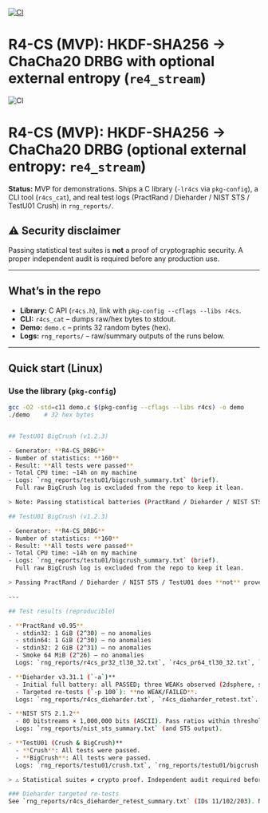 [![CI](https://github.com/pipavlo82/r4-cs/actions/workflows/ci.yml/badge.svg)](https://github.com/pipavlo82/r4-cs/actions/workflows/ci.yml)
# R4-CS (MVP): HKDF-SHA256 → ChaCha20 DRBG with optional external entropy (`re4_stream`)

![CI](https://github.com/pipavlo82/r4-cs/actions/workflows/ci.yml/badge.svg)

# R4-CS (MVP): HKDF-SHA256 → ChaCha20 DRBG (optional external entropy: `re4_stream`)

**Status:** MVP for demonstrations. Ships a C library (`-lr4cs` via `pkg-config`), a CLI tool (`r4cs_cat`), and real test logs (PractRand / Dieharder / NIST STS / TestU01 Crush) in `rng_reports/`.

## ⚠️ Security disclaimer
Passing statistical test suites is **not** a proof of cryptographic security. A proper independent audit is required before any production use.

---

## What’s in the repo
- **Library:** C API (`r4cs.h`), link with `pkg-config --cflags --libs r4cs`.
- **CLI:** `r4cs_cat` – dumps raw/hex bytes to stdout.
- **Demo:** `demo.c` – prints 32 random bytes (hex).
- **Logs:** `rng_reports/` – raw/summary outputs of the runs below.

---

## Quick start (Linux)

### Use the library (`pkg-config`)
```bash
gcc -O2 -std=c11 demo.c $(pkg-config --cflags --libs r4cs) -o demo
./demo    # 32 hex bytes


## TestU01 BigCrush (v1.2.3)

- Generator: **R4-CS_DRBG**  
- Number of statistics: **160**  
- Result: **All tests were passed**  
- Total CPU time: ~14h on my machine  
- Logs: `rng_reports/testu01/bigcrush_summary.txt` (brief).  
  Full raw BigCrush log is excluded from the repo to keep it lean.

> Note: Passing statistical batteries (PractRand / Dieharder / NIST STS / TestU01) does **not** prove cryptographic security. A formal independent audit is still required before production use.

## TestU01 BigCrush (v1.2.3)

- Generator: **R4-CS_DRBG**  
- Number of statistics: **160**  
- Result: **All tests were passed**  
- Total CPU time: ~14h on my machine  
- Logs: `rng_reports/testu01/bigcrush_summary.txt` (brief).  
  Full raw BigCrush log is excluded from the repo to keep it lean.

> Passing PractRand / Dieharder / NIST STS / TestU01 does **not** prove cryptographic security. A formal independent audit is still required before production use.

---

## Test results (reproducible)

- **PractRand v0.95**
  - stdin32: 1 GiB (2^30) — no anomalies
  - stdin64: 1 GiB (2^30) — no anomalies
  - stdin32: 2 GiB (2^31) — no anomalies
  - Smoke 64 MiB (2^26) — no anomalies  
  Logs: `rng_reports/r4cs_pr32_tl30_32.txt`, `r4cs_pr64_tl30_32.txt`, `r4cs_pr32_tl31_33.txt`.

- **Dieharder v3.31.1 (`-a`)**
  - Initial full battery: all PASSED; three WEAKs observed (2dsphere, sts_serial k=5, rgb_lagged_sum t=30).
  - Targeted re-tests (`-p 100`): **no WEAK/FAILED**.  
  Logs: `rng_reports/r4cs_dieharder.txt`, `r4cs_dieharder_retest.txt`.

- **NIST STS 2.1.2**
  - 80 bitstreams × 1,000,000 bits (ASCII). Pass ratios within thresholds for N=80.  
  Logs: `rng_reports/nist_sts_summary.txt` (and STS output).

- **TestU01 (Crush & BigCrush)**
  - **Crush**: All tests were passed.
  - **BigCrush**: All tests were passed.  
  Logs: `rng_reports/testu01/crush.txt`, `rng_reports/testu01/bigcrush.txt`, summary excerpt: `rng_reports/testu01/bigcrush_summary.txt`.

> ⚠️ Statistical suites ≠ crypto proof. Independent audit required before production.

### Dieharder targeted re-tests
See `rng_reports/r4cs_dieharder_retest_summary.txt` (IDs 11/102/203). No WEAK/FAILED observed.
